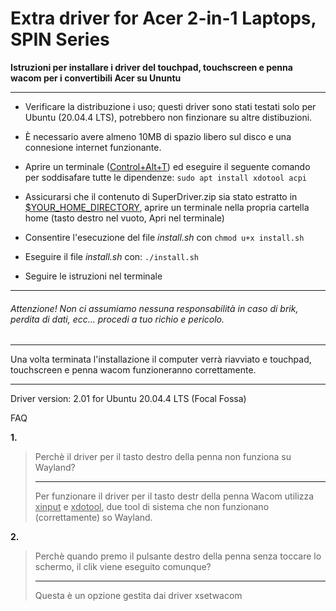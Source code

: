 # Extra driver for Acer 2-in-1 Laptops, SPIN Series

**Istruzioni per installare i driver del touchpad, touchscreen e penna wacom per i convertibili Acer su Ununtu**

---

- Verificare la distribuzione i uso; questi driver sono stati testati solo per Ubuntu (20.04.4 LTS), potrebbero non finzionare su altre distibuzioni.
  
- È necessario avere almeno 10MB di spazio libero sul disco e una connesione internet funzionante.
  
- Aprire un terminale (<u>Control+Alt+T</u>) ed eseguire il seguente comando per soddisafare tutte le dipendenze: `sudo apt install xdotool acpi`
  
- Assicurarsi che il contenuto di SuperDriver.zip sia stato estratto in <u>$YOUR_HOME_DIRECTORY</u>, aprire un terminale nella propria cartella home (tasto destro nel vuoto, Apri nel terminale)
  
- Consentire l'esecuzione del file *install.sh* con `chmod u+x install.sh`
  
- Eseguire il file *install.sh* con: `./install.sh`
  
- Seguire le istruzioni nel terminale
  

---

###### Attenzione! Non ci assumiamo nessuna responsabilità in caso di brik, perdita di dati, ecc... procedi a tuo richio e pericolo.

---

Una volta terminata l'installazione il computer verrà riavviato e touchpad, touchscreen e penna wacom funzioneranno correttamente.

---

Driver version: 2.01 for Ubuntu 20.04.4 LTS (Focal Fossa)


FAQ

**1.**

> Perchè il driver per il tasto destro della penna non funziona su Wayland?
> 
> ---
> 
> Per funzionare il driver per il tasto destr della penna Wacom utilizza <u>xinput</u> e <u>xdotool</u>, due tool di sistema che non funzionano (correttamente) so Wayland.

**2.**

> Perchè quando premo il pulsante destro della penna senza toccare lo schermo, il clik viene eseguito comunque?
> 
> ---
> 
> Questa è un opzione gestita dai driver xsetwacom
